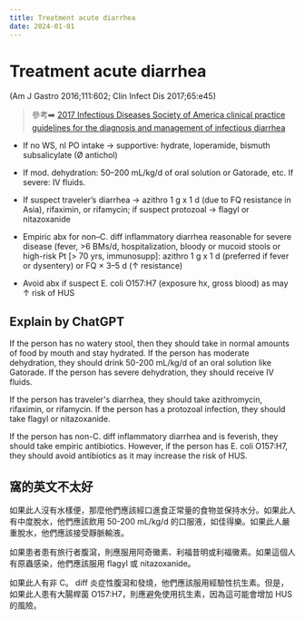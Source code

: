 ```yaml
---
title: Treatment acute diarrhea
date: 2024-01-01
---
```

# Treatment acute diarrhea

(Am J Gastro 2016;111:602; Clin Infect Dis 2017;65:e45)
> 參考➡️ [2017 Infectious Diseases Society of America clinical practice guidelines for the diagnosis and management of infectious diarrhea](https://academic.oup.com/cid/article-abstract/65/12/e45/4557073)

* If no WS, nl PO intake → supportive: hydrate, loperamide, bismuth subsalicylate (Ø antichol)

* If mod. dehydration: 50–200 mL/kg/d of oral solution or Gatorade, etc. If severe: IV fluids.

* If suspect traveler’s diarrhea → azithro 1 g x 1 d (due to FQ resistance in Asia), rifaximin, or rifamycin; if suspect protozoal → flagyl or nitazoxanide

* Empiric abx for non–C. diff inflammatory diarrhea reasonable for severe disease (fever, >6 BMs/d, hospitalization, bloody or mucoid stools or high-risk Pt [> 70 yrs, immunosupp]: azithro 1 g x 1 d (preferred if fever or dysentery) or FQ × 3–5 d (↑ resistance)

* Avoid abx if suspect E. coli O157:H7 (exposure hx, gross blood) as may ↑ risk of HUS


## Explain by ChatGPT


If the person has no watery stool, then they should take in normal amounts of food by mouth and stay hydrated. If the person has moderate dehydration, they should drink 50-200 mL/kg/d of an oral solution like Gatorade. If the person has severe dehydration, they should receive IV fluids.

If the person has traveler's diarrhea, they should take azithromycin, rifaximin, or rifamycin. If the person has a protozoal infection, they should take flagyl or nitazoxanide.

If the person has non-C. diff inflammatory diarrhea and is feverish, they should take empiric antibiotics. However, if the person has E. coli O157:H7, they should avoid antibiotics as it may increase the risk of HUS.

## 窩的英文不太好

如果此人沒有水樣便，那麼他們應該經口進食正常量的食物並保持水分。如果此人有中度脫水，他們應該飲用 50-200 mL/kg/d 的口服液，如佳得樂。如果此人嚴重脫水，他們應該接受靜脈輸液。

如果患者患有旅行者腹瀉，則應服用阿奇黴素、利福昔明或利福黴素。如果這個人有原蟲感染，他們應該服用 flagyl 或 nitazoxanide。

如果此人有非 C。 diff 炎症性腹瀉和發燒，他們應該服用經驗性抗生素。但是，如果此人患有大腸桿菌 O157:H7，則應避免使用抗生素，因為這可能會增加 HUS 的風險。
